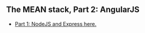 The MEAN stack, Part 2: AngularJS
-
* [Part 1: NodeJS and Express here.](https://github.com/workshop-club/mean-part-1)
